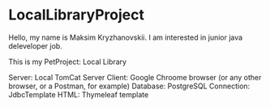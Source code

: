 # LocalLibraryProject

Hello, my name is Maksim Kryzhanovskii. I am interested in junior java deleveloper job.

This is my PetProject: Local Library

Server: Local TomCat Server
Client: Google Chroome browser (or any other browser, or a Postman, for example)
Database: PostgreSQL
Connection: JdbcTemplate
HTML: Thymeleaf template